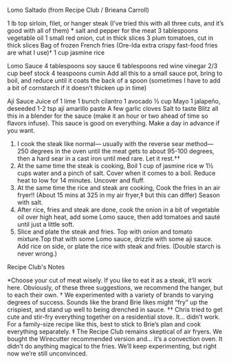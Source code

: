 Lomo Saltado (from Recipe Club / Brieana Carroll)

1 lb top sirloin, filet, or hanger steak (I’ve tried this with all three cuts, and it’s good with all of them) *
salt and pepper for the meat
3 tablespoons vegetable oil
1 small red onion, cut in thick slices
3 plum tomatoes, cut in thick slices
Bag of frozen French fries (Ore-Ida extra crispy fast-food fries are what I use)†
1 cup jasmine rice

Lomo Sauce
4 tablespoons soy sauce
6 tablespoons red wine vinegar
2/3 cup beef stock
4 teaspoons cumin
Add all this to a small sauce pot, bring to boil, and reduce until it coats the back of a spoon (sometimes I have to add a bit of cornstarch if it doesn’t thicken up in time)

Aji Sauce
Juice of 1 lime
1 bunch cilantro
1 avocado
½ cup Mayo 
1 jalapeño, deseeded
1-2 tsp ají amarillo paste
A few garlic cloves
Salt to taste
Blitz all this in a blender for the sauce (make it an hour or two ahead of time so flavors infuse). This sauce is good on everything. Make a day in advance if you want.

1. I cook the steak like normal— usually with the reverse sear method— 250 degrees in the oven until the meat gets to about 95-100 degrees, then a hard sear in a cast iron until med rare. Let it rest.††
2. At the same time the steak is cooking, Boil 1 cup of jasmine rice w 1½ cups water and a pinch of salt. Cover when it comes to a boil. Reduce heat to low for 14 minutes. Uncover and fluff.
3. At the same time the rice and steak are cooking, Cook the fries in an air fryer!! (About 15 mins at 325 in my air fryer,‡ but this can differ) Season with salt.
4. After rice, fries and steak are done, cook the onion in a bit of vegetable oil over high heat, add some Lomo sauce, then add tomatoes and sauté until just a little soft.
5. Slice and plate the steak and fries. Top with onion and tomato mixture.Top that with some Lomo sauce, drizzle with some aji sauce. Add rice on side, or plate the rice with steak and fries. (Double starch is never wrong.)

Recipe Club's Notes

*Choose your cut of meat wisely. If you like to eat it as a steak, it’ll work here. Obviously, of these three suggestions, we recommend the hanger, but to each their own.
† We experimented with a variety of brands to varying degrees of success. Sounds like the brand Brie likes might “fry” up the crispiest, and stand up well to being drenched in sauce.
†† Chris tried to get cute and stir-fry everything together on a residential stove. It… didn’t work. For a family-size recipe like this, best to stick to Brie’s plan and cook everything separately.
‡ The Recipe Club remains skeptical of air fryers. We bought the Wirecutter recommended version and… it’s a convection oven. It didn’t do anything magical to the fries. We’ll keep experimenting, but right now we’re still unconvinced.
